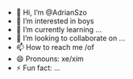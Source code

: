 - 👋 Hi, I’m @AdrianSzo
- 👀 I’m interested in boys
- 🌱 I’m currently learning ...
- 💞️ I’m looking to collaborate on ...
- 📫 How to reach me /of
- 😄 Pronouns: xe/xim
- ⚡ Fun fact: ...

<!---
AdrianSzo/AdrianSzo is a ✨ special ✨ repository because its `README.md` (this file) appears on your GitHub profile.
You can click the Preview link to take a look at your changes.
--->
